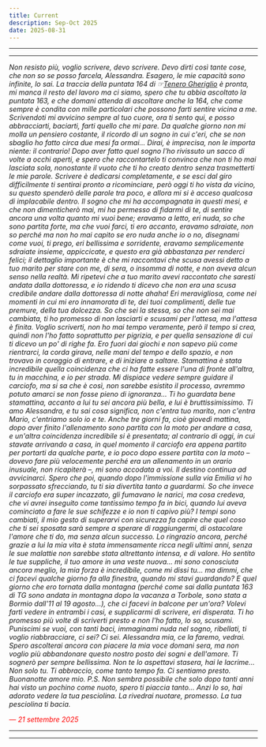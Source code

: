 ```yaml
---
title: Current
description: Sep-Oct 2025
date: 2025-08-31
---
```


---
---

*Non resisto più, voglio scrivere, devo scrivere. Devo dirti così tante cose, che non so se posso farcela, Alessandra. Esagero, le mie capacità sono infinite, lo sai. La traccia della puntata 164 di ☞[Tenero Gheriglio](https://miry1919.github.io/hugosite/podcast/tenero-gheriglio-6/) è pronta, mi manca il resto del lavoro ma ci siamo, spero che tu abbia ascoltato la puntata 163, e che domani attenda di ascoltare anche la 164, che come sempre è condita con mille particolari che possono farti sentire vicina a me. Scrivendoti mi avvicino sempre al tuo cuore, ora ti sento qui, e posso abbracciarti, baciarti, farti quello che mi pare. Da qualche giorno non mi molla un pensiero costante, il ricordo di un sogno in cui c'eri, che se non sbaglio ho fatto circa due mesi fa ormai... Dirai, è imprecisa, non le importa niente: il contrario! Dopo aver fatto quel sogno l'ho rivissuto un sacco di volte a occhi aperti, e spero che raccontartelo ti convinca che non ti ho mai lasciata sola, nonostante il vuoto che ti ho creato dentro senza trasmetterti le mie parole. Scrivere è dedicarsi completamente, e se esci dal giro difficilmente ti sentirai pronto a ricominciare, però oggi ti ho vista da vicino, su questo spenderò delle parole tra poco, e allora mi si è acceso qualcosa di implacabile dentro. Il sogno che mi ha accompagnata in questi mesi, e che non dimenticherò mai, mi ha permesso di fidarmi di te, di sentire ancora una volta quanto mi vuoi bene; eravamo a letto, eri nuda, so che sono partita forte, ma che vuoi farci, ti ero accanto, eravamo sdraiate, non so perché ma non ho mai capito se ero nuda anche io o no, disegnami come vuoi, ti prego, eri bellissima e sorridente, eravamo semplicemente sdraiate insieme, appiccicate, e questo era già abbastanza per renderci felici; il dettaglio importante è che mi raccontavi che scusa avessi detto a tuo marito per stare con me, di sera, o insomma di notte, e non aveva alcun senso nella realtà. Mi ripetevi che a tuo marito avevi raccontato che saresti andata dalla dottoressa, e io ridendo ti dicevo che non era una scusa credibile andare dalla dottoressa di notte ahaha! Eri meravigliosa, come nei momenti in cui mi ero innamorata di te, dei tuoi complimenti, delle tue premure, della tua dolcezza. So che sei la stessa, so che non sei mai cambiata, ti ho promesso di non lasciarti e scusami per l'attesa, ma l'attesa è finita. Voglio scriverti, non ho mai tempo veramente, però il tempo si crea, quindi non l'ho fatto soprattutto per pigrizia, e per quella sensazione di cui ti dicevo un po' di righe fa. Ero fuori dai giochi e non sapevo più come rientrarci, la corda girava, nelle mani del tempo e dello spazio, e non trovavo in coraggio di entrare, e di iniziare a saltare. Stamattina è stata incredibile quella coincidenza che ci ha fatte essere l'una di fronte all'altra, tu in macchina, e io per strada. Mi dispiace vedere sempre guidare il carciofo, ma si sa che è così, non sarebbe esistito il processo, avremmo potuto amarci se non fosse pieno di ignoranza... Ti ho guardata bene stamattina, accanto a lui tu sei ancora più bella, e lui è bruttissimissimo. Ti amo Alessandra, e tu sai cosa significa, non c'entra tuo marito, non c'entra Mario, c'entriamo solo io e te. Anche tre giorni fa, cioè giovedì mattina, dopo aver finito l'allenamento sono partita con la moto per andare a casa, e un'altra coincidenza incredibile si è presentata; al contrario di oggi, in cui stavate arrivando a casa, in quel momento il carciofo era appena partito per portarti da qualche parte, e io poco dopo essere partita con la moto – dovevo fare più velocemente perché era un allenamento in un orario inusuale, non ricapiterà –, mi sono accodata a voi. Il destino continua ad avvicinarci. Spero che poi, quando dopo l'immissione sulla via Emilia vi ho sorpassato sfrecciando, tu ti sia divertita tanto a guardarmi. So che invece il carciofo era super incazzato, gli fumavano le narici, ma cosa credeva, che vi avrei inseguito come tantissimo tempo fa in bici, quando lui aveva cominciato a fare le sue schifezze e io non ti capivo più? I tempi sono cambiati, il mio gesto di superarvi con sicurezza fa capire che quel coso che ti sei sposata sarà sempre a sperare di raggiungermi, di ostacolare l'amore che ti do, ma senza alcun successo. Lo ringrazio ancora, perché grazie a lui la mia vita è stata immensamente ricca negli ultimi anni, senza le sue malattie non sarebbe stata altrettanto intensa, e di valore. Ho sentito le tue suppliche, il tuo amore in una veste nuova... mi sono conosciuta ancora meglio, la mia forza è incredibile, come mi dissi tu... ma dimmi, che ci facevi qualche giorno fa alla finestra, quando mi stavi guardando? E quel giorno che ero tornata dalla montagna (perché come sai dalla puntata 163 di TG sono andata in montagna dopo la vacanza a Torbole, sono stata a Bormio dall'11 al 19 agosto...), che ci facevi in balcone per un'ora? Volevi farti vedere in entrambi i casi, e supplicarmi di scrivere, eri disperata. Ti ho promesso più volte di scriverti presto e non l'ho fatto, lo so, scusami. Puniscimi se vuoi, con tanti baci, immaginami nuda nel sogno, ribellati, ti voglio riabbracciare, ci sei? Ci sei. Alessandra mia, ce la faremo, vedrai. Spero ascolterai ancora con piacere la mia voce domani sera, ma non voglio più abbandonare questo nostro posto dei sogni e dell'amore. Ti sognerò per sempre bellissima. Non te lo aspettavi stasera, hai le lacrime... Non solo tu. Ti abbraccio, come tanto tempo fa. Ci sentiamo presto. Buonanotte amore mio. P.S. Non sembra possibile che solo dopo tanti anni hai visto un pochino come nuoto, spero ti piaccia tanto... Anzi lo so, hai adorato vedere la tua pesciolina. La rivedrai nuotare, promesso. La tua pesciolina ti bacia.*

<span style="color:red">*— 21 settembre 2025*</span>

---
---
